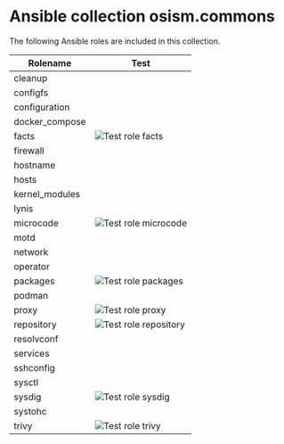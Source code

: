 # Ansible collection osism.commons

The following Ansible roles are included in this collection.

| Rolename       | Test                                                                                                                      |
|----------------|---------------------------------------------------------------------------------------------------------------------------|
| cleanup        |                                                                                                                           |
| configfs       |                                                                                                                           |
| configuration  |                                                                                                                           |
| docker_compose |                                                                                                                           |
| facts          | ![Test role facts](https://github.com/osism/ansible-collection-commons/workflows/Test%20role%20facts/badge.svg)           |
| firewall       |                                                                                                                           |
| hostname       |                                                                                                                           |
| hosts          |                                                                                                                           |
| kernel_modules |                                                                                                                           |
| lynis          |                                                                                                                           |
| microcode      | ![Test role microcode](https://github.com/osism/ansible-collection-commons/workflows/Test%20role%20microcode/badge.svg)   |
| motd           |                                                                                                                           |
| network        |                                                                                                                           |
| operator       |                                                                                                                           |
| packages       | ![Test role packages](https://github.com/osism/ansible-collection-commons/workflows/Test%20role%20packages/badge.svg)     |
| podman         |                                                                                                                           |
| proxy          | ![Test role proxy](https://github.com/osism/ansible-collection-commons/workflows/Test%20role%20proxy/badge.svg)           |
| repository     | ![Test role repository](https://github.com/osism/ansible-collection-commons/workflows/Test%20role%20repository/badge.svg) |
| resolvconf     |                                                                                                                           |
| services       |                                                                                                                           |
| sshconfig      |                                                                                                                           |
| sysctl         |                                                                                                                           |
| sysdig         | ![Test role sysdig](https://github.com/osism/ansible-collection-commons/workflows/Test%20role%20sysdig/badge.svg)         |
| systohc        |                                                                                                                           |
| trivy          | ![Test role trivy](https://github.com/osism/ansible-collection-commons/workflows/Test%20role%20trivy/badge.svg)           |
